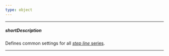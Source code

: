 ```yaml
---
type: object
---
```

---
##### shortDescription
Defines common settings for all [*step line* series](/api-reference/20%20Data%20Visualization%20Widgets/10%20dxChart/5%20Series%20Types/StepLineSeries '/Documentation/ApiReference/Data_Visualization_Widgets/dxChart/Series_Types/StepLineSeries/').

---
